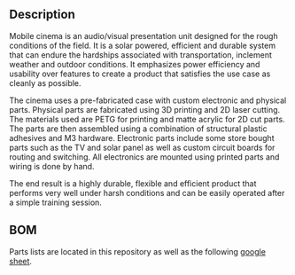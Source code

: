 ## Description

Mobile cinema is an audio/visual presentation unit designed for the rough conditions of the field. It is a solar powered, efficient and durable system that can endure the hardships associated with transportation, inclement weather and outdoor conditions. It emphasizes power efficiency and usability over features to create a product that satisfies the use case as cleanly as possible.

The cinema uses a pre-fabricated case with custom electronic and physical parts. Physical parts are fabricated using 3D printing and 2D laser cutting. The materials used are PETG for printing and matte acrylic for 2D cut parts. The parts are then assembled using a combination of structural plastic adhesives and M3 hardware. Electronic parts include some store bought parts such as the TV and solar panel as well as custom circuit boards for routing and switching. All electronics are mounted using printed parts and wiring is done by hand.

The end result is a highly durable, flexible and efficient product that performs very well under harsh conditions and can be easily operated after a simple training session.

## BOM

Parts lists are located in this repository as well as the following [google sheet](https://docs.google.com/spreadsheets/d/1YABbkeHETHl9nhduOOJQ0aeivhLUgdqu8qCclFDEOm0/edit?usp=sharing).
